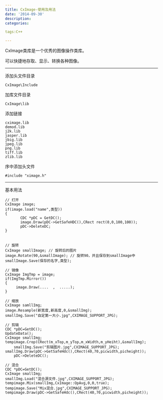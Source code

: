 ```yaml
---
title: CxImage-使用及用法
date: '2014-09-30'
description:
categories:

tags:C++

---
```


CxImage类库是一个优秀的图像操作类库。

可以快捷地存取、显示、转换各种图像。

---

添加头文件目录

	CxImage\Include

加库文件目录

	CxImage\lib

添加链接

	cximage.lib
	demod.lib
	j2k.lib
	jasper.lib
	jbig.lib
	jpeg.lib
	png.lib
	tiff.lib
	zlib.lib

序中添加头文件

	#include "ximage.h"

---

基本用法

	// 打开
	CxImage image;
	if(image.load("name",类型))
	{
	       CDC *pDC = GetDC();
	       image.Draw(pDC->GetSafeHDC(),CRect rect(0,0,100,100));
	       pDC->DeleteDC;     
	}
	　　

	// 旋转
	CxImage smallImage; // 旋转后的图片
	image.Rotate(90,&smallImage); // 旋转90，并且保存到smallImage中
	smallImage.Save(保存的名字,类型);

	// 镜像
	CxImage ImgTmp = image;
	if(ImgTmp.Mirror())
	{
	     image.Draw(....  ,  .....);
	}

	// 缩放
	CxImage samllImg;
	image.Resample(新宽度,新高度,0,&smallImg);
	smallImg.Save("自定第一大小.jpg",CXIMAGE_SUPPORT_JPG);

	// 剪辑
	CDC *pDC=GetDC();
	UpdateData();
	CxImage smallImg;
	tempimage.Crop(CRect(m_xTop,m_yTop,m_xWidth,m_yHeiht),&smallImg);
		smallImg.Save("剪辑图片.jpg",CXIMAGE_SUPPORT_JPG);
	smallImg.Draw(pDC->GetSafeHdc(),CRect(40,70,picwidth,picheight));
		pDC->DeleteDC();

	// 混合
	CDC *pDC=GetDC();
	CxImage smallImg;
	smallImg.Load("混合源文件.jpg",CXIMAGE_SUPPORT_JPG);
	tempimage.Mix(smallImg,CxImage::OpAvg,0,0,true);
	tempimage.Save("Mix混合.jpg",CXIMAGE_SUPPORT_JPG);
	tempimage.Draw(pDC->GetSafeHdc(),CRect(40,70,picwidth,picheight));
